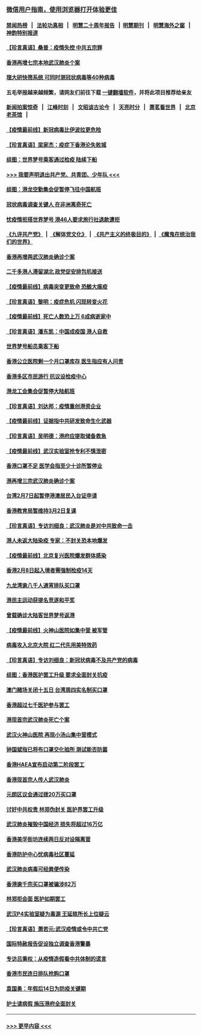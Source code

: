 ### [微信用户指南，使用浏览器打开体验更佳](https://github.com/gfw-breaker/banned-news1/blob/master/indexes/wechat-guide.md?t=0)
#### [禁闻热榜](热点新闻.md?t=0)  &nbsp;&nbsp;|&nbsp;&nbsp; [法轮功真相](https://github.com/gfw-breaker/truth/blob/master/README.md?t=0) &nbsp;&nbsp;|&nbsp;&nbsp; [明慧二十周年报告](https://github.com/gfw-breaker/mh-reports/blob/master/README.md?t=0) &nbsp;&nbsp;|&nbsp;&nbsp;[明慧期刊](https://github.com/gfw-breaker/mh-qikan) &nbsp;&nbsp;|&nbsp;&nbsp; [明慧海外之窗](https://github.com/gfw-breaker/mh-news/blob/master/README.md?t=0) &nbsp;&nbsp;|&nbsp;&nbsp; [神韵特别报道](https://github.com/gfw-breaker/mh-news/blob/master/shenyun.md?t=0)
#### [【珍言真语】桑普：疫情失控 中共五宗罪](../pages/nsc415/n11864157.md?t=02130711) 
#### [香港再增七宗本地武汉肺炎个案](../pages/nsc415/n11862405.md?t=02130711) 
#### [理大研快筛系统 可同时测冠状病毒等40种病毒](../pages/nsc415/n11862376.md?t=02130711) 
#### 五毛举报越来越频繁，请网友们前往下载 [一键翻墙软件](https://github.com/gfw-breaker/ssr-accounts)，并将此项目推荐给亲友
#### [新闻拍案惊奇](https://github.com/gfw-breaker/banned-news1/blob/master/pages/link4.md) &nbsp;&nbsp;|&nbsp;&nbsp; [江峰时刻](https://github.com/gfw-breaker/banned-news1/blob/master/pages/link4.md) &nbsp;&nbsp;|&nbsp;&nbsp; [文昭谈古论今](https://github.com/gfw-breaker/banned-news1/blob/master/pages/link4.md) &nbsp;&nbsp;|&nbsp;&nbsp; [天亮时分](https://github.com/gfw-breaker/banned-news1/blob/master/pages/link4.md) &nbsp;&nbsp;|&nbsp;&nbsp; [萧茗看世界](https://github.com/gfw-breaker/banned-news1/blob/master/pages/link4.md) &nbsp;&nbsp;|&nbsp;&nbsp; [北京老茶馆](https://github.com/gfw-breaker/banned-news1/blob/master/pages/link4.md) &nbsp;&nbsp;|&nbsp;&nbsp; 
#### [【疫情最前线】新冠病毒比伊波拉更危险](../pages/nsc415/n11862199.md?t=02130711) 
#### [【珍言真语】梁家杰：疫症下香港沦失败城](../pages/nsc415/n11861588.md?t=02130711) 
#### [组图：世界梦号乘客通过检疫 陆续下船](../pages/nsc415/n11858302.md?t=02130711) 
#### [>>> 我要声明退出共产党、共青团、少年队 <<<](https://github.com/begood0513/goodnews/blob/master/quit/letter.md) 
#### [组图：港龙空勤集会促暂停飞往中国航班](../pages/nsc415/n11858190.md?t=02130711) 
#### [冠状病毒调查关键人 在非洲离奇死亡](../pages/nsc415/n11859798.md?t=02130711) 
#### [忧疫情拒搭世界梦号 港46人要求旅行社退款遭拒](../pages/nsc415/n11859849.md?t=02130711) 
#### [《九评共产党》](https://github.com/begood0513/9ping.md/blob/master/README.md) &nbsp;|&nbsp; [《解体党文化》](../../../../jtdwh.md/blob/master/README.md)  &nbsp;|&nbsp; [《共产主义的终极目的》](../../../../gczydzjmd.md/blob/master/README.md) &nbsp;|&nbsp; [《魔鬼在统治我们的世界》](../../../../mgztzwmdsj.md/blob/master/README.md) 
#### [香港再增两武汉肺炎确诊个案](../pages/nsc415/n11859833.md?t=02130711) 
#### [二千多港人滞留湖北 政党促安排包机接送](../pages/nsc415/n11859831.md?t=02130711) 
#### [【疫情最前线】病毒突变更致命 恐酿大瘟疫](../pages/nsc415/n11859604.md?t=02130711) 
#### [【珍言真语】黎明：疫症危机 闪现转变火花](../pages/nsc415/n11859199.md?t=02130711) 
#### [【疫情最前线】死亡人数恐上万 6成病逝家中](../pages/nsc415/n11856687.md?t=02130711) 
#### [【珍言真语】潘东凯：中国成疫国 港人自救](../pages/nsc415/n11856962.md?t=02130711) 
#### [世界梦号船员乘客下船](../pages/nsc415/n11856883.md?t=02130711) 
#### [香港公立医院剩一个月口罩库存 医生指应有人问责](../pages/nsc415/n11856875.md?t=02130711) 
#### [香港多区市民游行 抗议设检疫中心](../pages/nsc415/n11856866.md?t=02130711) 
#### [港龙工会集会促暂停大陆航班](../pages/nsc415/n11856840.md?t=02130711) 
#### [【珍言真语】刘达邦：疫情重创港资企业](../pages/nsc415/n11854274.md?t=02130711) 
#### [【疫情最前线】证据指中共研发致命生化武器](../pages/nsc415/n11853087.md?t=02130711) 
#### [【珍言真语】吴明德：港府应提取储备救急](../pages/nsc415/n11852734.md?t=02130711) 
#### [【疫情最前线】武汉实验室抢专利不慎泄密](../pages/nsc415/n11850310.md?t=02130711) 
#### [香港口罩不足 医学会指至少十诊所暂停业](../pages/nsc415/n11850301.md?t=02130711) 
#### [港再增三宗武汉肺炎确诊个案](../pages/nsc415/n11850328.md?t=02130711) 
#### [台湾2月7日起暂停港澳居民入台证申请](../pages/nsc415/n11850304.md?t=02130711) 
#### [香港教育局暂维持3月2日复课](../pages/nsc415/n11850260.md?t=02130711) 
#### [【珍言真语】专访刘细良：武汉肺炎是对中共致命一击](../pages/nsc415/n11849934.md?t=02130711) 
#### [港人未返大陆染疫 专家：不封关恐本地爆发](../pages/nsc415/n11848021.md?t=02130711) 
#### [【疫情最前线】北京复兴医院爆发群体感染](../pages/nsc415/n11847626.md?t=02130711) 
#### [香港2月8日起入境者需强制检疫14天](../pages/nsc415/n11847658.md?t=02130711) 
#### [九龙湾逾八千人通宵排队买口罩](../pages/nsc415/n11847647.md?t=02130711) 
#### [港民主运动获提名竞逐和平奖](../pages/nsc415/n11847633.md?t=02130711) 
#### [曾载确诊大陆客世界梦号返港](../pages/nsc415/n11847608.md?t=02130711) 
#### [【疫情最前线】火神山医院如集中营 被军管](../pages/nsc415/n11847524.md?t=02130711) 
#### [病毒攻入北京大院 红二代先用美特效药](../pages/nsc415/n11847427.md?t=02130711) 
#### [【珍言真语】专访刘细良：新冠状病毒不及共产党的病毒](../pages/nsc415/n11847164.md?t=02130711) 
#### [组图：香港医护罢工升级 要求全面封关抗疫](../pages/nsc415/n11844107.md?t=02130711) 
#### [澳门赌场关闭十五日 台湾周四实名制买口罩](../pages/nsc415/n11845083.md?t=02130711) 
#### [香港超过七千医护参与罢工](../pages/nsc415/n11845051.md?t=02130711) 
#### [港现首宗武汉肺炎死亡个案](../pages/nsc415/n11844998.md?t=02130711) 
#### [武汉火神山医院 再现小汤山集中营模式](../pages/nsc415/n11844763.md?t=02130711) 
#### [钟国斌指已将布口罩交化验所 测试能否防菌](../pages/nsc415/n11842783.md?t=02130711) 
#### [香港HAEA宣布启动第二阶段罢工](../pages/nsc415/n11842723.md?t=02130711) 
#### [香港现首宗人传人武汉肺炎](../pages/nsc415/n11842766.md?t=02130711) 
#### [元朗区议会通过拨20万买口罩](../pages/nsc415/n11842754.md?t=02130711) 
#### [讨好中共权贵 林郑伪封关 医护界罢工升级](../pages/nsc415/n11842359.md?t=02130711) 
#### [武汉肺炎摧毁中国经济 损失将超过16万亿](../pages/nsc415/n11839723.md?t=02130711) 
#### [香港美孚街坊连续两日反对设隔离营](../pages/nsc415/n11839962.md?t=02130711) 
#### [香港防护中心忧病毒社区蔓延](../pages/nsc415/n11839933.md?t=02130711) 
#### [武汉肺炎病毒可经粪便传染](../pages/nsc415/n11839939.md?t=02130711) 
#### [香港逾千宗买口罩被骗涉82万](../pages/nsc415/n11839914.md?t=02130711) 
#### [林郑拒会面 医护如期罢工](../pages/nsc415/n11839892.md?t=02130711) 
#### [武汉P4实验室疑为毒源 王延轶所长上位疑云](../pages/nsc415/n11835543.md?t=02130711) 
#### [【珍言真语】萧若元:武汉疫情或令中共亡党](../pages/nsc415/n11829394.md?t=02130711) 
#### [国际特赦报告促设独立调查香港警暴](../pages/nsc415/n11833845.md?t=02130711) 
#### [专访吕秉权：从疫情造假看中共体制的谎言](../pages/nsc415/n11833813.md?t=02130711) 
#### [香港市民连日排队抢购口罩](../pages/nsc415/n11833794.md?t=02130711) 
#### [袁国勇：年假后14日为防疫关键期](../pages/nsc415/n11831088.md?t=02130711) 
#### [护士请病假 施压港府全面封关](../pages/nsc415/n11831030.md?t=02130711) 

----
#### [ >>> 更早内容 <<< ](../indexes/nsc415-earlier.md)
